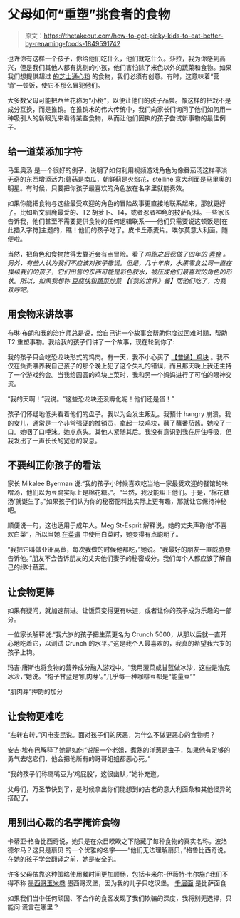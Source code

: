 # 父母如何“重塑”挑食者的食物

> 原文：<https://thetakeout.com/how-to-get-picky-kids-to-eat-better-by-renaming-foods-1849591742>

也许你有这样一个孩子，你给他们吃什么，他们就吃什么。莎拉，我为你感到高兴，但是我们其他人都有挑剔的小孩，他们害怕除了米色以外的蔬菜和食物。如果我们想提供超过 [的芝士通心粉](https://thetakeout.com/taste-test-boxed-macaroni-cheese-kraft-velveeta-annies-1831752022) 的食物，我们必须有创意。有时，这意味着“营销”一顿饭，使它不那么冒犯他们。



大多数父母可能把西兰花称为“小树”，以便让他们的孩子品尝。像这样的把戏不是成分互换，而是推销。在推销术的伟大传统中，我们向家长们询问了他们如何用一种吸引人的新眼光来看待某些食物，从而让他们固执的孩子尝试新事物的最佳例子。

## 给一道菜添加字符

马里奥汤 是一个很好的例子，说明了如何利用视频游戏角色为像番茄汤这样平淡无奇的东西增添活力:蘑菇是南瓜，朝鲜蓟是火焰花，stelline 意大利面是马里奥的明星。有时候，只要把你孩子最喜欢的角色放在名字里就能奏效。

如果你能把食物与这些最受欢迎的角色的冒险故事更直接地联系起来，那就更好了。比如斯文驯鹿最爱的、T2 胡萝卜、T4，或者忍者神龟的披萨配料。一些家长告诉我，他们甚至不需要提供食物的任何逻辑联系——他们只需要说这顿饭是[在此插入字符]主题的，瞧！他们的孩子吃了。皮卡丘燕麦片。埃尔莫意大利面。随便啦。

当然，把角色和食物放得太靠近会有点冒险。看了*鸡跑之后我做了四年的 [素食](https://thetakeout.com/watch-a-vegetarian-eat-meat-for-the-first-time-in-22-ye-1798163660) 。另外，有些人认为我们不应该对孩子撒谎。但是，几十年来，水果零食公司一直在操纵我们的孩子，它们出售的东西可能是彩色胶水，被压成他们最喜欢的角色的形状。所以，如果我想称 [豆腐块和蔬菜炒菜](https://thetakeout.com/vegan-meat-alternatives-and-how-to-use-them-best-subs-1848784339) 【《我的世界》餐】而他们吃了，为我欢呼吧。*

## 用食物来讲故事

布琳·布朗和我的治疗师总是说，给自己讲一个故事会帮助你度过困难时期，帮助 T2 重塑事物。我给我的孩子们讲了一个故事，现在轮到你了:

我的孩子只会吃恐龙块形式的鸡肉。有一天，我不小心买了 [【普通】鸡块](https://thetakeout.com/grocery-store-chicken-nuggets-ranked-worst-to-best-1849071163) 。我不仅在负责喂养我自己孩子的那个晚上犯了这个失礼的错误，而且那天晚上我还主持了一个游戏约会。当我给圆圆的鸡块上菜时，我和另一个妈妈进行了可怕的眼神交流。

“我的天啊！”我说。“这些恐龙块还没孵化呢！他们还是蛋！”

孩子们怀疑地低头看着他们的盘子。我以为会发生叛乱。我预计 hangry 崩溃。我的女儿，通常是一个非常强硬的推销员，拿起一块鸡块，蘸了蘸番茄酱。她咬了一口。她咽了口唾沫。她点点头。其他人紧随其后。我没有意识到我在屏住呼吸，但我发出了一声长长的宽慰的叹息。

## 不要纠正你孩子的看法

家长 Mikalee Byerman 说:“我的孩子小时候喜欢吃当地一家最受欢迎的餐馆的味噌汤，他们以为豆腐实际上是棉花糖。”。“当然，我没能纠正他们。于是，‘棉花糖汤’就诞生了。”如果孩子们认为你的秘密配料比实际上更有趣，那就让它保持神秘吧。

顺便说一句，这也适用于成年人。Meg St-Esprit 解释说，她的丈夫声称他“不喜欢白菜”，所以当她 [在菜谱](https://thetakeout.com/quick-easy-squash-soup-recipe-for-picky-eaters-1849071330) 中使用白菜时，她变得有点聪明了。

“我把它叫做亚洲莴苣，每次我做的时候他都吃，”她说。“我最好的朋友一直威胁要告诉他。”朋友不会告诉朋友的丈夫他们妻子的秘密成分。我们每个人都应该了解自己的绿叶蔬菜。

## 让食物更棒

如果有疑问，就加速前进。让饭菜变得更有味道，或者让你的孩子成为乐趣的一部分。

一位家长解释说:“我六岁的孩子把生菜更名为 Crunch 5000，从那以后就一直开心地吃着它，以测试 Crunch 的水平。”这是我个人最喜欢的，我真的希望我六岁的孩子上钩。

玛吉·唐斯也将食物的营养成分融入游戏中。“我用菠菜或甘蓝做冰沙，这些是浩克冰沙，”她说。“抱子甘蓝是‘肌肉芽’。”几乎每一种咖啡豆都是“能量豆”"

“肌肉芽”押韵的加分

## 让食物更难吃

“左转右转，”闪电麦昆说。面对孩子们的厌恶，为什么不做更恶心的食物呢？

安吉·埃布巴解释了她是如何“说服一个老姐，煮熟的洋葱是虫子，如果他有足够的勇气去吃它们，他会把他所有的哥哥姐姐都恶心死。”

“我的孩子们称鹰嘴豆为‘鸡屁股’，这很幽默，”她补充道。

父母们，万圣节快到了，是时候拿出你们能想到的古老的意大利面条和其他怪异的搭配了。

## 用别出心裁的名字掩饰食物

卡蒂亚·格鲁比西奇说，她只是在众目睽睽之下隐藏了每种食物的真实名称。波洛德尔马？这只是扇贝 的一个优雅的名字——“他们无法理解扇贝，”格鲁比西奇说。在她的孩子学会翻译之前，她是安全的。

许多父母依靠这种策略使用餐时间更加顺畅，包括卡米尔-伊薇特·韦尔施:“我们不得不称 [墨西哥玉米卷](https://thetakeout.com/recipe-3-ingredient-carnitas-1828956318) 墨西哥汉堡，因为我的儿子只吃汉堡。 [千层面](https://thetakeout.com/recipe-one-pan-stovetop-lasagna-1830418733) 是比萨面食

如果我们当中任何顽固、不合作的食客发现了我们欺骗的深度，我将别无选择，只能问:谎言在哪里？